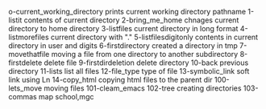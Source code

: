 o-current_working_directory prints current working directory pathname
1-listit contents of current directory
2-bring_me_home chnages current directory to home directory
3-listfiles current directory in long format
4-listmorefiles current directory with "."
5-listfilesdigitonly contents in current directory in user and digits
6-firstdirectory created a directory in tmp
7-movethatfile moving a file from one directory to another subdirectory
8-firstdelete delete file
9-firstdirdeletion delete directory
10-back previous directory
11-lists list all files
12-file_type type of file
13-symbolic_link soft link using Ln
14-copy_html copying html files to the parent dir
100-lets_move moving files
101-cleam_emacs
102-tree creating directories
103-commas map
school,mgc
